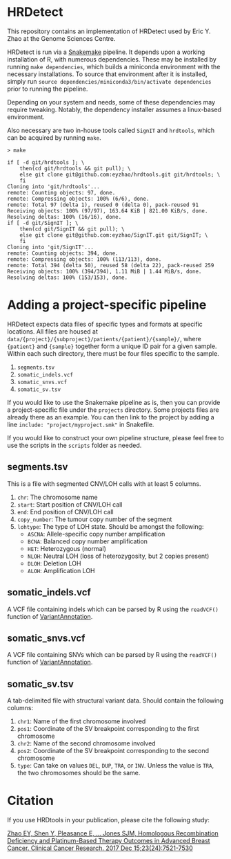 # HRDetect

This repository contains an implementation of HRDetect used by Eric Y. Zhao at the Genome Sciences Centre.

HRDetect is run via a [Snakemake](http://snakemake.readthedocs.io/en/latest/) pipeline. It depends upon a working installation of R, with numerous dependencies. These may be installed by running `make dependencies`, which builds a miniconda environment with the necessary installations. To source that environment after it is installed, simply run `source dependencies/miniconda3/bin/activate dependencies` prior to running the pipeline.

Depending on your system and needs, some of these dependencies may require tweaking. Notably, the dependency installer assumes a linux-based environment.

Also necessary are two in-house tools called `SignIT` and `hrdtools`, which can be acquired by running `make`.

```
> make

if [ -d git/hrdtools ]; \
    then(cd git/hrdtools && git pull); \
    else git clone git@github.com:eyzhao/hrdtools.git git/hrdtools; \
    fi
Cloning into 'git/hrdtools'...
remote: Counting objects: 97, done.
remote: Compressing objects: 100% (6/6), done.
remote: Total 97 (delta 1), reused 0 (delta 0), pack-reused 91
Receiving objects: 100% (97/97), 163.64 KiB | 821.00 KiB/s, done.
Resolving deltas: 100% (16/16), done.
if [ -d git/SignIT ]; \
    then(cd git/SignIT && git pull); \
    else git clone git@github.com:eyzhao/SignIT.git git/SignIT; \
    fi
Cloning into 'git/SignIT'...
remote: Counting objects: 394, done.
remote: Compressing objects: 100% (113/113), done.
remote: Total 394 (delta 50), reused 58 (delta 22), pack-reused 259
Receiving objects: 100% (394/394), 1.11 MiB | 1.44 MiB/s, done.
Resolving deltas: 100% (153/153), done.
```

# Adding a project-specific pipeline

HRDetect expects data files of specific types and formats at specific locations. All files are housed at `data/{project}/{subproject}/patients/{patient}/{sample}/`, where `{patient}` and `{sample}` together form a unique ID pair for a given sample. Within each such directory, there must be four files specific to the sample.

1. `segments.tsv`
2. `somatic_indels.vcf`
3. `somatic_snvs.vcf`
4. `somatic_sv.tsv`

If you would like to use the Snakemake pipeline as is, then you can provide a project-specific file under the `projects` directory. Some projects files are already there as an example. You can then link to the project by adding a line `include: "project/myproject.smk"` in Snakefile.

If you would like to construct your own pipeline structure, please feel free to use the scripts in the `scripts` folder as needed.

## segments.tsv

This is a file with segmented CNV/LOH calls with at least 5 columns.

1. `chr`: The chromosome name
2. `start`: Start position of CNV/LOH call
3. `end`: End position of CNV/LOH call
4. `copy_number`: The tumour copy number of the segment
5. `lohtype`: The type of LOH state. Should be amongst the following:
    - `ASCNA`: Allele-specific copy number amplification
    - `BCNA`: Balanced copy number amplification
    - `HET`: Heterozygous (normal)
    - `NLOH`: Neutral LOH (loss of heterozygosity, but 2 copies present)
    - `DLOH`: Deletion LOH
    - `ALOH`: Amplification LOH

## somatic_indels.vcf

A VCF file containing indels which can be parsed by R using the `readVCF()` function of [VariantAnnotation](http://bioconductor.org/packages/release/bioc/html/VariantAnnotation.html).

## somatic_snvs.vcf

A VCF file containing SNVs which can be parsed by R using the `readVCF()` function of [VariantAnnotation](http://bioconductor.org/packages/release/bioc/html/VariantAnnotation.html).

## somatic_sv.tsv

A tab-delimited file with structural variant data. Should contain the following columns:

1. `chr1`: Name of the first chromosome involved
2. `pos1`: Coordinate of the SV breakpoint corresponding to the first chromosome
3. `chr2`: Name of the second chromosome involved
4. `pos2`: Coordinate of the SV breakpoint corresponding to the second chromosome
5. `type`: Can take on values `DEL`, `DUP`, `TRA`, or `INV`. Unless the value is `TRA`, the two chromosomes should be the same.

# Citation

If you use HRDtools in your publication, please cite the following study:

[Zhao EY, Shen Y, Pleasance E, ... Jones SJM, Homologous Recombination Deficiency and Platinum-Based Therapy Outcomes in Advanced Breast Cancer. Clinical Cancer Research. 2017 Dec 15;23(24):7521-7530](https://www.ncbi.nlm.nih.gov/pubmed/29246904)


